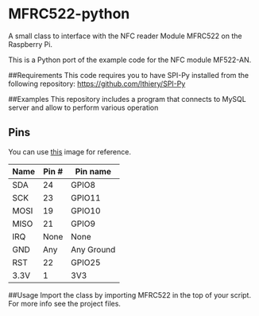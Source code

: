 MFRC522-python
==============

A small class to interface with the NFC reader Module MFRC522 on the Raspberry Pi.

This is a Python port of the example code for the NFC module MF522-AN.

##Requirements
This code requires you to have SPI-Py installed from the following repository:
https://github.com/lthiery/SPI-Py

##Examples
This repository includes a program that connects to MySQL server and allow to perform various operation 

## Pins
You can use [this](http://i.imgur.com/y7Fnvhq.png) image for reference.

| Name | Pin # | Pin name   |
|------|-------|------------|
| SDA  | 24    | GPIO8      |
| SCK  | 23    | GPIO11     |
| MOSI | 19    | GPIO10     |
| MISO | 21    | GPIO9      |
| IRQ  | None  | None       |
| GND  | Any   | Any Ground |
| RST  | 22    | GPIO25     |
| 3.3V | 1     | 3V3        |

##Usage
Import the class by importing MFRC522 in the top of your script. For more info see the project files.
